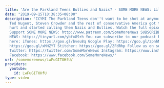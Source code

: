```yaml
---
title: 'Are the Parkland Teens Bullies and Nazis? - SOME MORE NEWS: Lil Bits of News'
date: "2019-09-15T10:38:35+08:00"
description: 'ICYMI The Parkland Teens don''t want to be shot at anymore and the NRA,
  Ted Nugent, Steven Crowder and the rest of conservative America got their feelings
  hurt and started calling them Nazis and Bullies. Watch the full episode here: https://www.youtube.com/watch?v=mFYiD8NfrMI
  Support SOME MORE NEWS: http://www.patreon.com/SomeMoreNews SUBSCRIBE to SOME MORE
  NEWS: https://tinyurl.com/ybfx89rh You can subscribe to our podcast EVEN MORE NEWS
  here: iTunes: https://goo.gl/bveu8q Google Play: https://goo.gl/zpnhN9 Soundcloud:
  https://goo.gl/xMHZYT Stitcher: https://goo.gl/ZFdRhp Follow us on social Media!
  Twitter: https://twitter.com/SomeMoreNews Instagram: https://www.instagram.com/SomeMoreNews/
  Facebook: https://www.facebook.com/SomeMoreNews/'
url: /somemorenews/LwFuGITOHfU/
providers:
  youtube:
    id: LwFuGITOHfU
type: video
---
```


